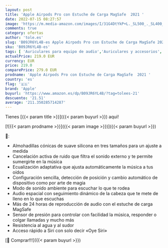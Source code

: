 ```yaml
---
layout: post
title: 'Apple Airpods Pro con Estuche de Carga MagSafe  2021 '
date: 2022-07-15 08:27:57
image: 'https://m.media-amazon.com/images/I/31G4DtYkP+L._SL500_._SL400_.jpg'
comments: true
category: ofertas
author: 'tole.es'
slug: 'B09JR6YL4B-es Apple Airpods Pro con Estuche de Carga MagSafe 2021'
sku: 'B09JR6YL4B-es'
tags: [ 'Auriculares para equipo de audio','Auriculares y accesorios','Electrónica','apple','🇪🇸', ]
actualPrice: 219.0 EUR
currency: EUR
price: 219.0
comparePrice: 279.0 EUR
prodname: 'Apple Airpods Pro con Estuche de Carga MagSafe  2021 '
country: 'es'
flag: '🇪🇸'
brand: 'Apple'
buyurl: 'https://www.amazon.es/dp/B09JR6YL4B/?tag=tolees-21'
descuento: '21.51'
average: '211.350285714287'
---
```


Tienes [{{< param title >}}]({{< param buyurl >}}) aqui!

[![{{< param prodname >}}]({{< param image >}})]({{< param buyurl >}})

🔎:

- Almohadillas cónicas de suave silicona en tres tamaños para un ajuste a medida
- Cancelación activa de ruido que filtra el sonido externo y te permite sumergirte en la música
- Ecualización adaptativa que ajusta automáticamente la música a tus oídos
- Configuración sencilla, detección de posición y cambio automático de dispositivo como por arte de magia
- Modo de sonido ambiente para escuchar lo que te rodea
- Audio espacial con seguimiento dinámico de la cabeza que te mete de lleno en lo que escuchas
- Más de 24 horas de reproducción de audio con el estuche de carga MagSafe
- Sensor de presión para controlar con facilidad la música, responder o colgar llamadas y mucho más
- Resistencia al agua y al sudor
- Acceso rápido a Siri con solo decir «Oye Siri»

[🛒 Comprar!!!]({{< param buyurl >}})
